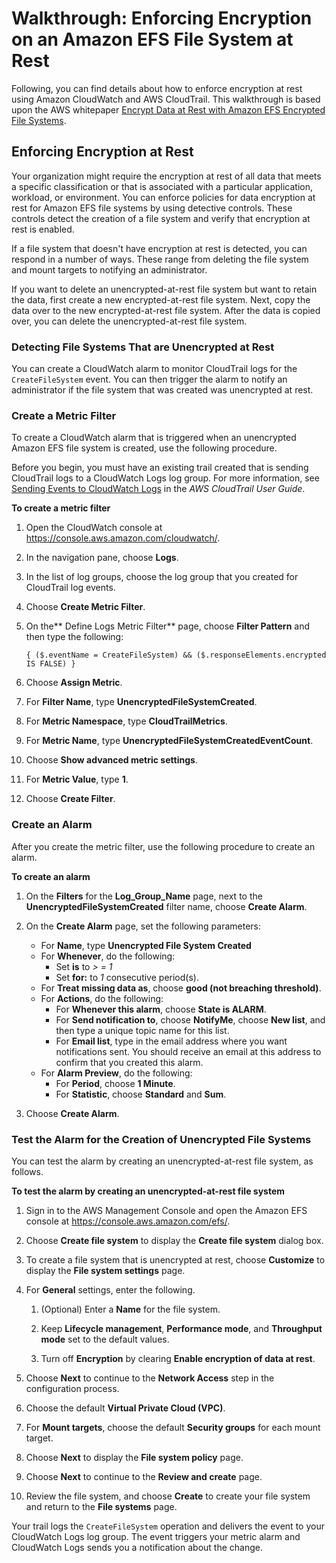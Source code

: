 # Walkthrough: Enforcing Encryption on an Amazon EFS File System at Rest<a name="efs-enforce-encryption"></a>

Following, you can find details about how to enforce encryption at rest using Amazon CloudWatch and AWS CloudTrail\. This walkthrough is based upon the AWS whitepaper [Encrypt Data at Rest with Amazon EFS Encrypted File Systems](https://d1.awsstatic.com/whitepapers/Security/amazon-efs-encrypted-filesystems.pdf)\. 

## Enforcing Encryption at Rest<a name="efs-enforce-overview"></a>

Your organization might require the encryption at rest of all data that meets a specific classification or that is associated with a particular application, workload, or environment\. You can enforce policies for data encryption at rest for Amazon EFS file systems by using detective controls\. These controls detect the creation of a file system and verify that encryption at rest is enabled\. 

If a file system that doesn't have encryption at rest is detected, you can respond in a number of ways\. These range from deleting the file system and mount targets to notifying an administrator\.

If you want to delete an unencrypted\-at\-rest file system but want to retain the data, first create a new encrypted\-at\-rest file system\. Next, copy the data over to the new encrypted\-at\-rest file system\. After the data is copied over, you can delete the unencrypted\-at\-rest file system\. 

### Detecting File Systems That are Unencrypted at Rest<a name="efs-detecting-unencrypted"></a>

You can create a CloudWatch alarm to monitor CloudTrail logs for the `CreateFileSystem` event\. You can then trigger the alarm to notify an administrator if the file system that was created was unencrypted at rest\.

### Create a Metric Filter<a name="efs-create-unencrypted-filter"></a>

To create a CloudWatch alarm that is triggered when an unencrypted Amazon EFS file system is created, use the following procedure\. 

Before you begin, you must have an existing trail created that is sending CloudTrail logs to a CloudWatch Logs log group\. For more information, see [Sending Events to CloudWatch Logs](https://docs.aws.amazon.com/awscloudtrail/latest/userguide/send-cloudtrail-events-to-cloudwatch-logs.html) in the *AWS CloudTrail User Guide*\.

**To create a metric filter**

1. Open the CloudWatch console at [https://console\.aws\.amazon\.com/cloudwatch/](https://console.aws.amazon.com/cloudwatch/)\.

1. In the navigation pane, choose **Logs**\.

1. In the list of log groups, choose the log group that you created for CloudTrail log events\.

1. Choose **Create Metric Filter**\.

1. On the** Define Logs Metric Filter** page, choose **Filter Pattern** and then type the following:

   ```
   { ($.eventName = CreateFileSystem) && ($.responseElements.encrypted IS FALSE) } 
   ```

1. Choose **Assign Metric**\.

1. For **Filter Name**, type **UnencryptedFileSystemCreated**\.

1. For **Metric Namespace**, type **CloudTrailMetrics**\.

1. For **Metric Name**, type **UnencryptedFileSystemCreatedEventCount**\.

1. Choose **Show advanced metric settings**\.

1. For **Metric Value**, type **1**\.

1. Choose **Create Filter**\.

### Create an Alarm<a name="efs-create-unencrypted-alarm"></a>

After you create the metric filter, use the following procedure to create an alarm\.

**To create an alarm**

1. On the **Filters** for the **Log\_Group\_Name** page, next to the **UnencryptedFileSystemCreated** filter name, choose **Create Alarm**\.

1. On the **Create Alarm** page, set the following parameters:
   + For **Name**, type **Unencrypted File System Created**
   + For **Whenever**, do the following:
     + Set **is** to *> = 1*
     + Set **for:** to *1* consecutive period\(s\)\.
   + For **Treat missing data as**, choose **good \(not breaching threshold\)**\.
   + For **Actions**, do the following:
     + For **Whenever this alarm**, choose **State is ALARM**\. 
     + For **Send notification to**, choose **NotifyMe**, choose **New list**, and then type a unique topic name for this list\.
     + For **Email list**, type in the email address where you want notifications sent\. You should receive an email at this address to confirm that you created this alarm\.
   + For **Alarm Preview**, do the following:
     + For **Period**, choose **1 Minute**\.
     + For **Statistic**, choose **Standard** and **Sum**\.

1. Choose **Create Alarm**\.

### Test the Alarm for the Creation of Unencrypted File Systems<a name="efs-test-unencrypted-alarm"></a>

You can test the alarm by creating an unencrypted\-at\-rest file system, as follows\.

**To test the alarm by creating an unencrypted\-at\-rest file system**

1. Sign in to the AWS Management Console and open the Amazon EFS console at [ https://console\.aws\.amazon\.com/efs/](https://console.aws.amazon.com/efs/)\.

1. Choose **Create file system** to display the **Create file system** dialog box\.

1. To create a file system that is unencrypted at rest, choose **Customize** to display the **File system settings** page\.

1. For **General** settings, enter the following\.

   1. \(Optional\) Enter a **Name** for the file system\.

   1. Keep **Lifecycle management**, **Performance mode**, and **Throughput mode** set to the default values\.

   1. Turn off **Encryption** by clearing **Enable encryption of data at rest**\.

1. Choose **Next** to continue to the **Network Access** step in the configuration process\.

1. Choose the default **Virtual Private Cloud \(VPC\)**\.

1. For **Mount targets**, choose the default **Security groups** for each mount target\.

1. Choose **Next** to display the **File system policy** page\.

1. Choose **Next** to continue to the **Review and create** page\.

1. Review the file system, and choose **Create** to create your file system and return to the **File systems** page\.

Your trail logs the `CreateFileSystem` operation and delivers the event to your CloudWatch Logs log group\. The event triggers your metric alarm and CloudWatch Logs sends you a notification about the change\.